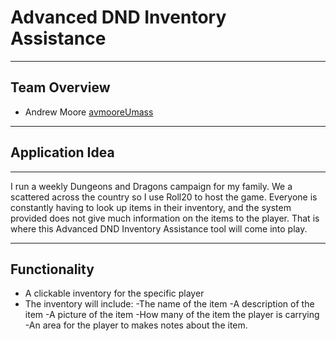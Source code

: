 # Advanced DND Inventory Assistance
---
## Team Overview
- Andrew Moore [avmooreUmass](https://github.com/avmooreUmass)
---
## Application Idea
---
I run a weekly Dungeons and Dragons campaign for my family.  We a scattered across the country so I use Roll20 to host
the game.  Everyone is constantly having to look up items in their inventory, and the system provided does not give much
information on the items to the player.  That is where this Advanced DND Inventory Assistance tool will come into play.

---
## Functionality
- A clickable inventory for the specific player
- The inventory will include:
	-The name of the item
		-A description of the item
		-A picture of the item 
		-How many of the item the player is carrying
		-An area for the player to makes notes about the item.
